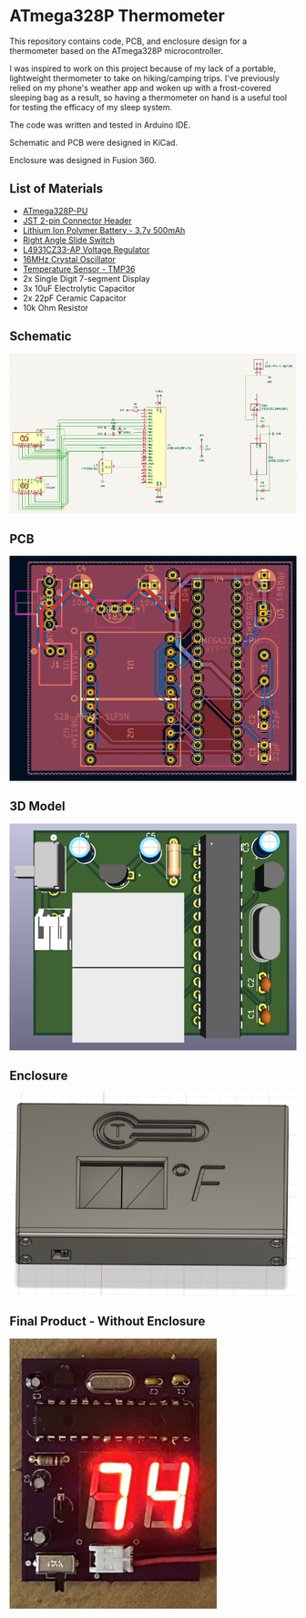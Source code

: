 # ATmega328P Thermometer
This repository contains code, PCB, and enclosure design for a thermometer based on the ATmega328P microcontroller.

I was inspired to work on this project because of my lack of a portable, lightweight thermometer to take on hiking/camping trips. I've previously relied on my phone's weather app and woken up with a frost-covered sleeping bag as a result, so having a thermometer on hand is a useful tool for testing the efficacy of my sleep system.

The code was written  and tested in Arduino IDE.

Schematic and PCB were designed in KiCad.

Enclosure was designed in Fusion 360.

## List of Materials
* [ATmega328P-PU](https://www.digikey.com/en/products/detail/microchip-technology/ATMEGA328P-PU/1914589)
* [JST 2-pin Connector Header](https://www.digikey.com/en/products/detail/jst-sales-america-inc/S2B-PH-K-S/926626)
* [Lithium Ion Polymer Battery - 3.7v 500mAh](https://www.adafruit.com/product/1578)
* [Right Angle Slide Switch](https://www.digikey.com/en/products/detail/c-k/OS102011MA1QN1/1981430)
* [L4931CZ33-AP Voltage Regulator](https://www.digikey.com/en/products/detail/stmicroelectronics/L4931CZ33-AP/1038129)
* [16MHz Crystal Oscillator](https://www.sparkfun.com/products/536)
* [Temperature Sensor - TMP36](https://www.sparkfun.com/products/10988)
* 2x Single Digit 7-segment Display
* 3x 10uF Electrolytic Capacitor
* 2x 22pF Ceramic Capacitor
* 10k Ohm Resistor

## Schematic
![Schematic](images/schematic.png)

## PCB
![PCB](images/pcb.png)

## 3D Model
![3D Model](images/3dmodel.png)

## Enclosure
![Enclosure](images/enclosure.png)

## Final Product - Without Enclosure
![Final Product without Enclosure](images/finalproduct.JPEG)
